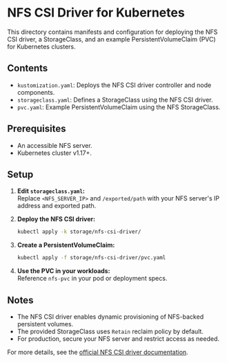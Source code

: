 # NFS CSI Driver for Kubernetes

This directory contains manifests and configuration for deploying the NFS CSI driver, a StorageClass, and an example PersistentVolumeClaim (PVC) for Kubernetes clusters.

## Contents

- `kustomization.yaml`: Deploys the NFS CSI driver controller and node components.
- `storageclass.yaml`: Defines a StorageClass using the NFS CSI driver.
- `pvc.yaml`: Example PersistentVolumeClaim using the NFS StorageClass.

## Prerequisites

- An accessible NFS server.
- Kubernetes cluster v1.17+.

## Setup

1. **Edit `storageclass.yaml`:**  
   Replace `<NFS_SERVER_IP>` and `/exported/path` with your NFS server's IP address and exported path.

2. **Deploy the NFS CSI driver:**
   ```sh
   kubectl apply -k storage/nfs-csi-driver/
   ```

3. **Create a PersistentVolumeClaim:**
   ```sh
   kubectl apply -f storage/nfs-csi-driver/pvc.yaml
   ```

4. **Use the PVC in your workloads:**  
   Reference `nfs-pvc` in your pod or deployment specs.

## Notes

- The NFS CSI driver enables dynamic provisioning of NFS-backed persistent volumes.
- The provided StorageClass uses `Retain` reclaim policy by default.
- For production, secure your NFS server and restrict access as needed.

For more details, see the [official NFS CSI driver documentation](https://github.com/kubernetes-csi/csi-driver-nfs).
